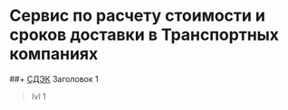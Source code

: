 # Сервис по расчету стоимости и сроков доставки в Транспортных компаниях
##+ [СДЭК](https://www.cdek.ru/ru)
 Заголовок 1
> lvl 1
